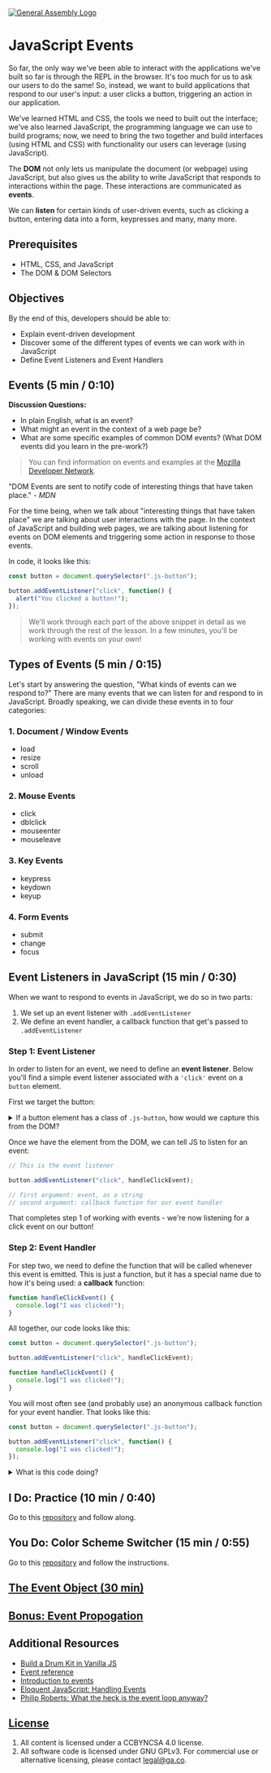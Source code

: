 [![General Assembly Logo](https://camo.githubusercontent.com/1a91b05b8f4d44b5bbfb83abac2b0996d8e26c92/687474703a2f2f692e696d6775722e636f6d2f6b6538555354712e706e67)](https://generalassemb.ly/education/web-development-immersive)

# JavaScript Events

So far, the only way we've been able to interact with the applications we've
built so far is through the REPL in the browser. It's too much for us to ask our
users to do the same! So, instead, we want to build applications that respond to
our user's input: a user clicks a button, triggering an action in our
application.

We've learned HTML and CSS, the tools we need to built out the interface; we've
also learned JavaScript, the programming language we can use to build programs;
now, we need to bring the two together and build interfaces (using HTML and CSS)
with functionality our users can leverage (using JavaScript).

The **DOM** not only lets us manipulate the document (or webpage) using
JavaScript, but also gives us the ability to write JavaScript that responds to
interactions within the page. These interactions are communicated as **events**.

We can **listen** for certain kinds of user-driven events, such as clicking a
button, entering data into a form, keypresses and many, many more.

## Prerequisites

- HTML, CSS, and JavaScript
- The DOM & DOM Selectors

## Objectives

By the end of this, developers should be able to:

- Explain event-driven development
- Discover some of the different types of events we can work with in JavaScript
- Define Event Listeners and Event Handlers

## Events (5 min / 0:10)

**Discussion Questions:**

- In plain English, what is an event?
- What might an event in the context of a web page be?
- What are some specific examples of common DOM events? (What DOM events did you
  learn in the pre-work?)

> You can find information on events and examples at the
> [Mozilla Developer Network](https://developer.mozilla.org/en-US/docs/Web/Events).

"DOM Events are sent to notify code of interesting things that have taken
place." _- MDN_

For the time being, when we talk about "interesting things that have taken
place" we are talking about user interactions with the page. In the context of
JavaScript and building web pages, we are talking about listening for events on
DOM elements and triggering some action in response to those events.

In code, it looks like this:

```js
const button = document.querySelector(".js-button");

button.addEventListener("click", function() {
  alert("You clicked a button!");
});
```

> We'll work through each part of the above snippet in detail as we work through
> the rest of the lesson. In a few minutes, you'll be working with events on
> your own!

## Types of Events (5 min / 0:15)

Let's start by answering the question, "What kinds of events can we respond to?"
There are many events that we can listen for and respond to in JavaScript.
Broadly speaking, we can divide these events in to four categories:

### 1. Document / Window Events

- load
- resize
- scroll
- unload

### 2. Mouse Events

- click
- dblclick
- mouseenter
- mouseleave

### 3. Key Events

- keypress
- keydown
- keyup

### 4. Form Events

- submit
- change
- focus

## Event Listeners in JavaScript (15 min / 0:30)

When we want to respond to events in JavaScript, we do so in two parts:

1. We set up an event listener with `.addEventListener`
1. We define an event handler, a callback function that get's passed to
   `.addEventListener`

### Step 1: Event Listener

In order to listen for an event, we need to define an **event listener**. Below
you'll find a simple event listener associated with a `'click'` event on a
`button` element.

First we target the button:

<details>
  <summary>If a button element has a class of <code>.js-button</code>, how would we capture this from the DOM?</summary>

```js
const button = document.querySelector(".js-button");
```

</details>

Once we have the element from the DOM, we can tell JS to listen for an event:

```js
// This is the event listener

button.addEventListener("click", handleClickEvent);

// first argument: event, as a string
// second argument: callback function for our event handler
```

That completes step 1 of working with events - we're now listening for a click
event on our button!

### Step 2: Event Handler

For step two, we need to define the function that will be called whenever this
event is emitted. This is just a function, but it has a special name due to how
it's being used: a **callback** function:

```js
function handleClickEvent() {
  console.log("I was clicked!");
}
```

All together, our code looks like this:

```js
const button = document.querySelector(".js-button");

button.addEventListener("click", handleClickEvent);

function handleClickEvent() {
  console.log("I was clicked!");
}
```

You will most often see (and probably use) an anonymous callback function for
your event handler. That looks like this:

```js
const button = document.querySelector(".js-button");

button.addEventListener("click", function() {
  console.log("I was clicked!");
});
```

<details>
  <summary>What is this code doing?</summary>

The code above first gets an element from the DOM. It then attaches an event
listener to that <code>button</code> element with the
<code>addEventListener()</code> method. The <code>addEventListener()</code>
method takes two arguments:

<ol>
  <li>the event we want to listen for, and</li>
  <li>the function that should be called whenever that event is invoked.</li>
</ol>

In the case of the code above, we're saying we want to listen for
<code>click</code> events on our <code>button</code>, and whenever someone does
click on our button, call the <code>handleClickEvent()</code> function.

</details>

## I Do: Practice (10 min / 0:40)

Go to this
[repository](https://git.generalassemb.ly/seir-1118/event-listener-practice)
and follow along.

## You Do: Color Scheme Switcher (15 min / 0:55)

Go to this
[repository](https://git.generalassemb.ly/seir-1118/color-scheme-switcher)
and follow the instructions.

## [The Event Object (30 min)](https://git.generalassemb.ly/dc-wdi-fundamentals/the-event-object)

## [Bonus: Event Propogation](https://git.generalassemb.ly/dc-wdi-fundamentals/event-propogation)

## Additional Resources

- [Build a Drum Kit in Vanilla JS](https://www.youtube.com/watch?v=VuN8qwZoego)
- [Event reference](https://developer.mozilla.org/en-US/docs/Web/Events)
- [Introduction to events](https://developer.mozilla.org/en-US/docs/Learn/JavaScript/Building_blocks/Events)
- [Eloquent JavaScript: Handling Events](http://eloquentjavascript.net/14_event.html)
- [Philip Roberts: What the heck is the event loop anyway?](https://www.youtube.com/watch?v=8aGhZQkoFbQ)

## [License](LICENSE)

1. All content is licensed under a CC­BY­NC­SA 4.0 license.
1. All software code is licensed under GNU GPLv3. For commercial use or
   alternative licensing, please contact legal@ga.co.
